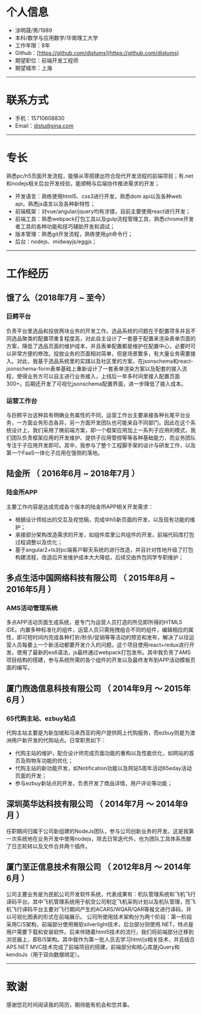 # 个人信息

- 涂明晟/男/1989
- 本科/数学与应用数学/华南理工大学
- 工作年限：8年
- Github：[https://github.com/distums](https://github.com/distums)
- 期望职位：前端开发工程师
- 期望城市：上海

---

# 联系方式

- 手机：15710608830
- Email：[distu@sina.com](mailto:distu@sina.com)

---

# 专长
熟悉pc/h5页面开发流程，能够从零搭建出符合现代开发流程的前端项目；有.net和nodejs相关后台开发经验，能顺畅与后端协作推进需求的开发；

- 开发语言：熟练使用html5、css3进行开发，熟悉dom api以及各种web api，熟悉js语言以及各种新特性；
- 前端框架：对vue/angular/jquery均有涉猎，目前主要使用react进行开发；
- 前端工具：熟悉webpack打包工具以及gulp流程管理工具，熟悉chrome开发者工具的各种功能和技巧辅助开发和调试；
- 版本管理：熟悉git开发流程，熟练使用git命令行；
- 后台：nodejs、midwayjs/eggjs；

---

# 工作经历

## 饿了么（2018年7月 ~ 至今）

### 巨鳄平台

负责平台里选品和投放两块业务的开发工作。选品系统的问题在于配置项多并且不同选品聚类的配置项重复程度高，对此自主设计了一套基于配置来渲染表单页面的方案，降低了选品页面的维护成本，并且表单配置都是维护在配置中心，必要时可以非常方便的修改。投放业务的页面相对简单，但是场景繁多，有大量业务需要接入。对此，我基于选品系统里的实践以及社区里的方案，在jsonschema和react-jsonschema-form表单基础上重新设计了一套表单渲染方案以及配套的接入流程，使得业务方可以自主进行业务接入，上线后一年多时间里接入配置页面300+。后期还开发了可视化jsonschema配置界面，进一步降低了接入成本。

### 运营工作台

与巨鳄平台这种具有明确业务属性的不同，运营工作台主要承接各种长尾平台业务，一方面业务形态各异，另一方面开发团队也可能来自不同部门。因此在这个系统设计上，我们采用了微前端方案，即一个框架应用加上一系列子应用的模式，我们团队负责框架应用的开发维护、提供子应用管控等等各种基础能力，而业务团队专注于子应用开发即可。其中，我参与了整个工程脚手架的设计与研发工作，以及第一个FaaS一体化子应用在饿侧的落地。

## 陆金所 （ 2016年6月 ~ 2018年7月 ）

### 陆金所APP

主要工作内容是达成完成各个版本的陆金所APP相关开发需求：

- 根据设计师给出的交互及视觉稿，完成中h5新页面的开发，以及现有功能的维护；
- 承接部分架构改造需求的开发，如组件库里公共组件的开发，前端代码库打包过程调整以及优化；
- 基于angular2+ts对pc端客户聊天系统的进行改造，并且针对性地升级了打包构建流程，改造后开发维护成本大大降低，后续交由外包同学专职维护；

## 多点生活中国网络科技有限公司 （ 2015年8月 ~ 2016年5月 ）

### AMS活动管理系统

多点APP活动页面生成系统，是专门为运营人员打造的所见即所得的HTML5 IDE。内置多种标准化的组件，运营人员只需拖拽组合不同的组件，编辑相应的属性，即可短时间内完成各种打折/秒杀/促销等等活动的预览和发布，解决了以往运营人员每要上一个新活动都要开发介入的问题。这个项目使用react+redux进行开发，使用了最新的es6语法，js最终通过webpack打包发布。其中我负责了AMS项目结构的搭建，参与系统所需的各个组件的开发以及最终发布到APP活动模板页面的编写。

## 厦门煦逸信息科技有限公司 （ 2014年9月 ～ 2015年6月 ）

### 65代购主站、ezbuy站点

代购主站主要是为新加坡和马来西亚的用户提供网上代购服务，而ezbuy则是为澳洲用户新开发的代购站点。日常职责如下：

- 代购主站的维护，配合设计师完成页面功能的重构以及性能优化，如网站的首页及购物车功能的优化；
- 代购主站的新功能开发，如Notification功能以及网站5周年活动65eday活动页面的开发；
- 参与ezbuy新站点的开发，负责开发了商品详情，用户评论等功能；

## 深圳英华达科技有限公司 （ 2014年7月 ～ 2014年9月 ）

任职期间归属于公司新组建的NodeJs团队，参与公司创新业务的开发。这是我第一次系统地在业务开发中使用nodejs，除去日常迭代外，也为团队工具体系贡献了日志轮转以及文件合并两个插件。

## 厦门至正信息技术有限公司 （ 2012年8月 ～ 2014年6月 ）

公司主要业务是为民航公司开发软件系统，代表成果有：机队管理系统和飞机飞行译码平台。其中飞机管理系统用于航空公司制定飞机采购计划以及机队管理，而飞机飞行译码平台主要对飞行期间产生的ACARS/WQAR/QAR等报文进行译码，并以可视化图表的形式在前端展示。
公司所使用技术架构分为两个阶段：第一阶段采用C/S架构，前端部分使用微软silverlight技术，后台部分则使用.NET，特点是用户需要下载和安装软件。后来伴随着html5技术的流行，我们将前端部分迁移到浏览器上，即B/S架构。其中我作为第一批人员去学习html/js相关技术，并且结合APS.NET MVC技术完成了前端项目的搭建，前端部分和核心库是jQuery和kendoJs（用于双向数据绑定）。

---

# 致谢

感谢您花时间阅读我的简历，期待能有机会和您共事。
